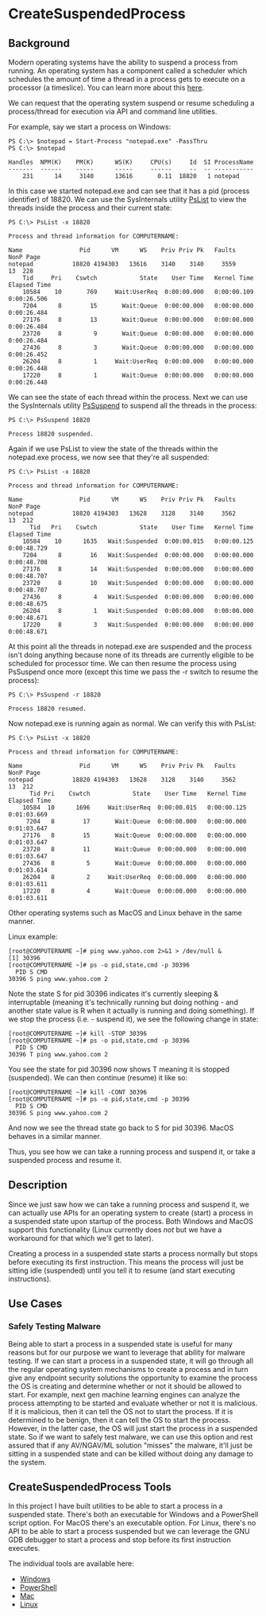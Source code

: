 # CreateSuspendedProcess

## Background

Modern operating systems have the ability to suspend a process from running.  An operating system has a component called a scheduler which schedules the amount of time a thread in a process gets to execute on a processor (a timeslice).  You can learn more about this [here](https://en.wikipedia.org/wiki/Scheduling_(computing)).

We can request that the operating system suspend or resume scheduling a process/thread for execution via API and command line utilities.

For example, say we start a process on Windows:

```
PS C:\> $notepad = Start-Process "notepad.exe" -PassThru
PS C:\> $notepad

Handles  NPM(K)    PM(K)      WS(K)     CPU(s)     Id  SI ProcessName
-------  ------    -----      -----     ------     --  -- -----------
    231      14     3140      13616       0.11  18820   1 notepad
```

In this case we started notepad.exe and can see that it has a pid (process identifier) of 18820.  We can use the SysInternals utility [PsList](https://docs.microsoft.com/en-us/sysinternals/downloads/pslist) to view the threads inside the process and their current state:

```
PS C:\> PsList -x 18820

Process and thread information for COMPUTERNAME:

Name                Pid      VM      WS    Priv Priv Pk   Faults   NonP Page
notepad           18820 4194303   13616    3140    3140     3559     13  228
    Tid     Pri    Cswtch            State    User Time   Kernel Time   Elapsed Time
    10584    10       769     Wait:UserReq  0:00:00.000   0:00:00.109    0:00:26.506
    7204      8        15       Wait:Queue  0:00:00.000   0:00:00.000    0:00:26.484
    27176     8        13       Wait:Queue  0:00:00.000   0:00:00.000    0:00:26.484
    23720     8         9       Wait:Queue  0:00:00.000   0:00:00.000    0:00:26.484
    27436     8         3       Wait:Queue  0:00:00.000   0:00:00.000    0:00:26.452
    26204     8         1     Wait:UserReq  0:00:00.000   0:00:00.000    0:00:26.448
    17220     8         1       Wait:Queue  0:00:00.000   0:00:00.000    0:00:26.448
```

We can see the state of each thread within the process.  Next we can use the SysInternals utility [PsSuspend](https://docs.microsoft.com/en-us/sysinternals/downloads/pssuspend) to suspend all the threads in the process:

```
PS C:\> PsSuspend 18820

Process 18820 suspended.
```

Again if we use PsList to view the state of the threads within the notepad.exe process, we now see that they're all suspended:

```
PS C:\> PsList -x 18820

Process and thread information for COMPUTERNAME:

Name                Pid      VM      WS    Priv Priv Pk   Faults   NonP Page
notepad           18820 4194303   13628    3128    3140     3562     13  212
      Tid   Pri    Cswtch            State    User Time   Kernel Time   Elapsed Time
    10584    10      1635   Wait:Suspended  0:00:00.015   0:00:00.125    0:00:48.729
    7204      8        16   Wait:Suspended  0:00:00.000   0:00:00.000    0:00:48.708
    27176     8        14   Wait:Suspended  0:00:00.000   0:00:00.000    0:00:48.707
    23720     8        10   Wait:Suspended  0:00:00.000   0:00:00.000    0:00:48.707
    27436     8         4   Wait:Suspended  0:00:00.000   0:00:00.000    0:00:48.675
    26204     8         1   Wait:Suspended  0:00:00.000   0:00:00.000    0:00:48.671
    17220     8         3   Wait:Suspended  0:00:00.000   0:00:00.000    0:00:48.671
```
    
At this point all the threads in notepad.exe are suspended and the process isn't doing anything because none of its threads are currently eligible to be scheduled for processor time.  We can then resume the process using PsSuspend once more (except this time we pass the -r switch to resume the process):

```
PS C:\> PsSuspend -r 18820

Process 18820 resumed.
```

Now notepad.exe is running again as normal.  We can verify this with PsList:

```
PS C:\> PsList -x 18820

Process and thread information for COMPUTERNAME:

Name                Pid      VM      WS    Priv Priv Pk   Faults   NonP Page
notepad           18820 4194303   13628    3128    3140     3562     13  212
      Tid Pri    Cswtch            State    User Time   Kernel Time   Elapsed Time
    10584  10      1696     Wait:UserReq  0:00:00.015   0:00:00.125    0:01:03.669
     7204   8        17       Wait:Queue  0:00:00.000   0:00:00.000    0:01:03.647
    27176   8        15       Wait:Queue  0:00:00.000   0:00:00.000    0:01:03.647
    23720   8        11       Wait:Queue  0:00:00.000   0:00:00.000    0:01:03.647
    27436   8         5       Wait:Queue  0:00:00.000   0:00:00.000    0:01:03.614
    26204   8         2     Wait:UserReq  0:00:00.000   0:00:00.000    0:01:03.611
    17220   8         4       Wait:Queue  0:00:00.000   0:00:00.000    0:01:03.611
```

Other operating systems such as MacOS and Linux behave in the same manner.

Linux example:

```
[root@COMPUTERNAME ~]# ping www.yahoo.com 2>&1 > /dev/null &
[1] 30396
[root@COMPUTERNAME ~]# ps -o pid,state,cmd -p 30396
  PID S CMD
30396 S ping www.yahoo.com 2
```

Note the state S for pid 30396 indicates it's currently sleeping & interruptable (meaning it's technically running but doing nothing - and another state value is R when it actually is running and doing something).  If we stop the process (i.e. - suspend it), we see the following change in state:

```
[root@COMPUTERNAME ~]# kill -STOP 30396
[root@COMPUTERNAME ~]# ps -o pid,state,cmd -p 30396
  PID S CMD
30396 T ping www.yahoo.com 2
```

You see the state for pid 30396 now shows T meaning it is stopped (suspended).  We can then continue (resume) it like so:

```
[root@COMPUTERNAME ~]# kill -CONT 30396
[root@COMPUTERNAME ~]# ps -o pid,state,cmd -p 30396
  PID S CMD
30396 S ping www.yahoo.com 2
```

And now we see the thread state go back to S for pid 30396.  MacOS behaves in a similar manner.

Thus, you see how we can take a running process and suspend it, or take a suspended process and resume it.

## Description

Since we just saw how we can take a running process and suspend it, we can actually use APIs for an operating system to create (start) a process in a suspended state upon startup of the process.  Both Windows and MacOS support this functionality (Linux currently does *not* but we have a workaround for that which we'll get to later).

Creating a process in a suspended state starts a process normally but stops before executing its first instruction.  This means the process will just be sitting idle (suspended) until you tell it to resume (and start executing instructions).

## Use Cases

### Safely Testing Malware

Being able to start a process in a suspended state is useful for many reasons but for our purpose we want to leverage that ability for malware testing.  If we can start a process in a suspended state, it will go through all the regular operating system mechanisms to create a process and in turn give any endpoint security solutions the opportunity to examine the process the OS is creating and determine whether or not it should be allowed to start.  For example, next gen machine learning engines can analyze the process attempting to be started and evaluate whether or not it is malicious.  If it is malicious, then it can tell the OS not to start the process.  If it is determined to be benign, then it can tell the OS to start the process.  However, in the latter case, the OS will just start the process in a suspended state.  So if we want to safely test malware, we can use this option and rest assured that if any AV/NGAV/ML solution "misses" the malware, it'll just be sitting in a suspended state and can be killed without doing any damage to the system.

## CreateSuspendedProcess Tools

In this project I have built utilities to be able to start a process in a suspended state.  There's both an executable for Windows and a PowerShell script option.  For MacOS there's an executable option.  For Linux, there's no API to be able to start a process suspended but we can leverage the GNU GDB debugger to start a process and stop before its first instruction executes.

The individual tools are available here:

* [Windows](Windows)
* [PowerShell](Windows/PowerShell)
* [Mac](Mac)
* [Linux](Linux)

